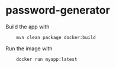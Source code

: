 # password-generator

Build the app with 
```
    mvn clean package docker:build
```

Run the image with
```
    docker run myapp:latest
```  

